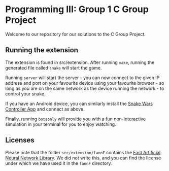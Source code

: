# Programming III: Group 1 C Group Project #

Welcome to our repository for our solutions to the C Group Project.

## Running the extension ##
The extension is found in src/extension. After running `make`, running the generated file called `snake` will start the game.

Running `server` will start the server - you can now connect to the given IP address and port on your favourite device using your favourite browser - so long as you are on the same network as the device running the network - to control your snake.

If you have an Android device, you can similarly install the [Snake Wars Controller App](https://play.google.com/store/apps/details?id=com.cproject.group1.snakewars) and connect as above.

Finally, running `botsonly` will provide you with a fun non-interactive simulation in your terminal for you to enjoy watching.

## Licenses ##
Please note that the folder `src/extension/fannF` contains the [Fast Artificial Neural Network Library](http://leenissen.dk/fann/wp/). We did not write this, and you can find the license under which we have used it in the `fannF` directory.
